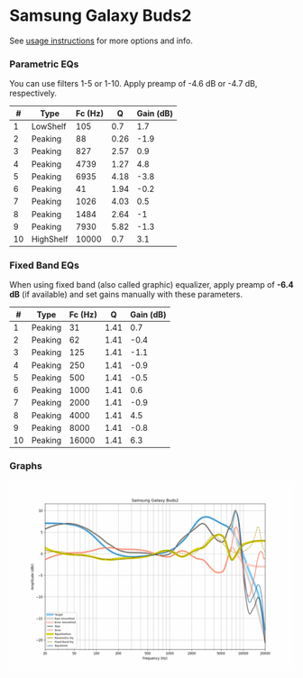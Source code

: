 # Samsung Galaxy Buds2
See [usage instructions](https://github.com/jaakkopasanen/AutoEq#usage) for more options and info.

### Parametric EQs
You can use filters 1-5 or 1-10. Apply preamp of -4.6 dB or -4.7 dB, respectively.

|   # | Type      |   Fc (Hz) |    Q |   Gain (dB) |
|-----|-----------|-----------|------|-------------|
|   1 | LowShelf  |       105 | 0.7  |         1.7 |
|   2 | Peaking   |        88 | 0.26 |        -1.9 |
|   3 | Peaking   |       827 | 2.57 |         0.9 |
|   4 | Peaking   |      4739 | 1.27 |         4.8 |
|   5 | Peaking   |      6935 | 4.18 |        -3.8 |
|   6 | Peaking   |        41 | 1.94 |        -0.2 |
|   7 | Peaking   |      1026 | 4.03 |         0.5 |
|   8 | Peaking   |      1484 | 2.64 |        -1   |
|   9 | Peaking   |      7930 | 5.82 |        -1.3 |
|  10 | HighShelf |     10000 | 0.7  |         3.1 |

### Fixed Band EQs
When using fixed band (also called graphic) equalizer, apply preamp of **-6.4 dB** (if available) and set gains manually with these parameters.

|   # | Type    |   Fc (Hz) |    Q |   Gain (dB) |
|-----|---------|-----------|------|-------------|
|   1 | Peaking |        31 | 1.41 |         0.7 |
|   2 | Peaking |        62 | 1.41 |        -0.4 |
|   3 | Peaking |       125 | 1.41 |        -1.1 |
|   4 | Peaking |       250 | 1.41 |        -0.9 |
|   5 | Peaking |       500 | 1.41 |        -0.5 |
|   6 | Peaking |      1000 | 1.41 |         0.6 |
|   7 | Peaking |      2000 | 1.41 |        -0.9 |
|   8 | Peaking |      4000 | 1.41 |         4.5 |
|   9 | Peaking |      8000 | 1.41 |        -0.8 |
|  10 | Peaking |     16000 | 1.41 |         6.3 |

### Graphs
![](./Samsung%20Galaxy%20Buds2.png)
